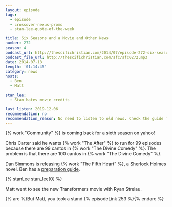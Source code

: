 ```yaml
---
layout: episode
tags:
  - episode
  - crossover-nexus-promo
  - stan-lee-quote-of-the-week

title: Six Seasons and a Movie and Other News
number: 272
season: 4
podcast_url: http://thescifichristian.com/2014/07/episode-272-six-seasons-and-a-movie-and-other-news/
podcast_file_url: http://thescifichristian.com/sfc/sfc0272.mp3
date: 2014-07-18
length: '01:14:45'
category: news
hosts:
  - Ben
  - Matt

stan_lee:
  - Stan hates movie credits

last_listen: 2019-12-06
recommendation: no
recommendation_reason: No need to listen to old news. Check the guide for what's interesting in hindsight.
---
```

{% work "Community" %} is coming back for a sixth season on yahoo! 

Chris Carter said he wants {% work "The After" %} to run for 99 episodes because there are 99 cantos in {% work "The Divine Comedy" %}. The problem is that there are 100 cantos in {% work "The Divine Comedy" %}.

Dan Simmons is releasing {% work "The Fifth Heart" %}, a Sherlock Holmes novel. Ben has a [preparation guide](http://thescifichristian.com/2014/07/the-fifth-heart-preparation-guide/).

{% stanLee stan_lee[0] %}

Matt went to see the new Transformers movie with Ryan Strelau.

{% arc %}But Matt, you took a stand {% episodeLink 253 %}{% endarc %}